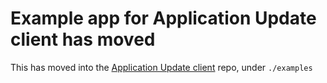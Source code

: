 # Example app for Application Update client has moved

This has moved into the [Application Update client](https://github.com/rhelmer/update-client) repo, under `./examples`
